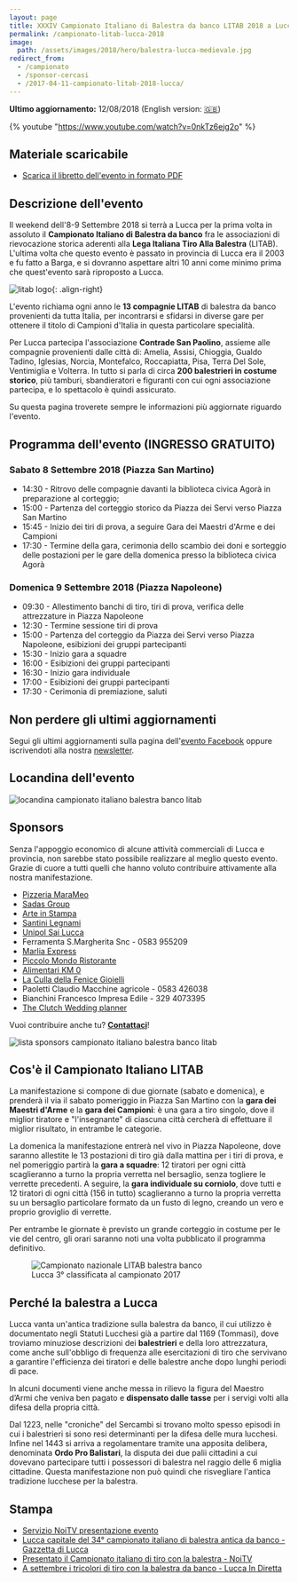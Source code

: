```yaml
---
layout: page
title: XXXIV Campionato Italiano di Balestra da banco LITAB 2018 a Lucca
permalink: /campionato-litab-lucca-2018
image:
  path: /assets/images/2018/hero/balestra-lucca-medievale.jpg
redirect_from:
  - /campionato
  - /sponsor-cercasi
  - /2017-04-11-campionato-litab-2018-lucca/
---
```


**Ultimo aggiornamento:** 12/08/2018 (English version: [:uk:](/championship-litab-lucca-2018))

{% youtube "https://www.youtube.com/watch?v=0nkTz6ejg2o" %}

## Materiale scaricabile

* [Scarica il libretto dell'evento in formato PDF](/assets/files/2018/campionato/libretto.pdf)

## Descrizione dell'evento

Il weekend dell'8-9 Settembre 2018 si terrà a Lucca per la prima volta in
assoluto il **Campionato Italiano di Balestra da banco** fra le associazioni di
rievocazione storica aderenti alla **Lega Italiana Tiro Alla Balestra** (LITAB).
L'ultima volta che questo evento è passato in provincia di Lucca era il 2003 e
fu fatto a Barga, e si dovranno aspettare altri 10 anni come minimo prima che
quest'evento sarà riproposto a Lucca.

![litab logo](/images/litab.gif){: .align-right}

L'evento richiama ogni anno le **13 compagnie LITAB** di balestra
da banco provenienti da tutta Italia, per incontrarsi e sfidarsi in diverse gare
per ottenere il titolo di Campioni d'Italia in questa particolare specialità.

Per Lucca partecipa l'associazione **Contrade San Paolino**, assieme alle
compagnie provenienti dalle città di: Amelia, Assisi, Chioggia, Gualdo Tadino,
Iglesias, Norcia, Montefalco, Roccapiatta, Pisa, Terra Del Sole, Ventimiglia e
Volterra. In tutto si parla di circa **200 balestrieri in costume storico**, più
tamburi, sbandieratori e figuranti con cui ogni associazione partecipa, e lo
spettacolo è quindi assicurato.

Su questa pagina troverete sempre le informazioni più aggiornate riguardo
l'evento.

## Programma dell'evento (INGRESSO GRATUITO)

### Sabato 8 Settembre 2018 (Piazza San Martino)

* 14:30 - Ritrovo delle compagnie davanti la biblioteca civica Agorà in
  preparazione al corteggio;
* 15:00 - Partenza del corteggio storico da Piazza dei Servi verso Piazza San Martino
* 15:45 - Inizio dei tiri di prova, a seguire Gara dei Maestri d'Arme e dei
  Campioni
* 17:30 - Termine della gara, cerimonia dello scambio dei doni e sorteggio delle
  postazioni per le gare della domenica presso la biblioteca civica Agorà

### Domenica 9 Settembre 2018 (Piazza Napoleone)

* 09:30 - Allestimento banchi di tiro, tiri di prova, verifica delle attrezzature
  in Piazza Napoleone
* 12:30 - Termine sessione tiri di prova
* 15:00 - Partenza del corteggio da Piazza dei Servi verso Piazza Napoleone,
  esibizioni dei gruppi partecipanti
* 15:30 - Inizio gara a squadre
* 16:00 - Esibizioni dei gruppi partecipanti
* 16:30 - Inizio gara individuale
* 17:00 - Esibizioni dei gruppi partecipanti
* 17:30 - Cerimonia di premiazione, saluti

## Non perdere gli ultimi aggiornamenti

Segui gli ultimi aggiornamenti sulla pagina dell'[evento
Facebook](https://www.facebook.com/events/1742269145826602/) oppure
iscrivendoti alla nostra [newsletter](/newsletter.html).

## Locandina dell'evento

![locandina campionato italiano balestra banco litab](/assets/images/2018/campionato/locandina.jpg)

## Sponsors

Senza l'appoggio economico di alcune attività commerciali di Lucca e provincia,
non sarebbe stato possibile realizzare al meglio questo evento. Grazie di cuore
a tutti quelli che hanno voluto contribuire attivamente alla nostra
manifestazione.

* [Pizzeria MaraMeo](http://www.marameo-lucca.it/)
* [Sadas Group](http://www.sadasgroup.it)
* [Arte in Stampa](http://www.arteinstampa.com)
* [Santini Legnami](http://www.santinilegnami.it/)
* [Unipol Sai Lucca](http://www.unipolsailucca.com/)
* Ferramenta S.Margherita Snc - 0583 955209
* [Marlia Express](http://lnx.marliaexpress.it/)
* [Piccolo Mondo Ristorante](http://www.piccolomondo.lucca.it/)
* [Alimentari KM 0](https://www.facebook.com/Km-0-310049566091322/)
* [La Culla della Fenice Gioielli](https://www.facebook.com/fenicejewels/)
* Paoletti Claudio Macchine agricole - 0583 426038
* Bianchini Francesco Impresa Edile - 329 4073395
* [The Clutch Wedding planner](https://www.facebook.com/The-Clutch-Societ%C3%A0-Cooperativa-415326778661652/)

Vuoi contribuire anche tu? **[Contattaci](/contatti)**!

![lista sponsors campionato italiano balestra banco litab](/assets/images/2018/campionato/sponsors.jpg)

## Cos'è il Campionato Italiano LITAB

La manifestazione si compone di due giornate (sabato e domenica), e prenderà il
via il sabato pomeriggio in Piazza San Martino con la **gara dei Maestri
d'Arme** e la **gara dei Campioni**: è una gara a tiro singolo, dove il miglior
tiratore e "l'insegnante" di ciascuna città cercherà di effettuare il miglior
risultato, in entrambe le categorie.

La domenica la manifestazione entrerà nel vivo in Piazza Napoleone, dove saranno
allestite le 13 postazioni di tiro già dalla mattina per i tiri di prova, e nel
pomeriggio partirà la **gara a squadre**: 12 tiratori per ogni città
scaglieranno a turno la propria verretta nel bersaglio, senza togliere le
verrette precedenti. A seguire, la **gara individuale su corniolo**, dove tutti
e 12 tiratori di ogni città (156 in tutto) scaglieranno a turno la propria
verretta su un bersaglio particolare formato da un fusto di legno, creando un
vero e proprio groviglio di verrette.

Per entrambe le giornate è previsto un grande corteggio in costume per le vie
del centro, gli orari saranno noti una volta pubblicato il programma definitivo.

<figure class="align-center">
  <img src="{{ '/images/2018/04/12/events-litab.jpg' | absolute_url }}" alt="Campionato nazionale LITAB balestra banco">
  <figcaption>Lucca 3° classificata al campionato 2017</figcaption>
</figure>

## Perché la balestra a Lucca

Lucca vanta un'antica tradizione sulla balestra da banco, il cui utilizzo è
documentato negli Statuti Lucchesi già a partire dal 1169 (Tommasi), dove
troviamo minuziose descrizioni dei **balestrieri** e della loro attrezzatura,
come anche sull'obbligo di frequenza alle esercitazioni di tiro che servivano a
garantire l'efficienza dei tiratori e delle balestre anche dopo lunghi periodi
di pace.

In alcuni documenti viene anche messa in rilievo la figura del Maestro d’Armi
che veniva ben pagato e **dispensato dalle tasse** per i servigi volti alla
difesa della propria città.

Dal 1223, nelle "croniche" del Sercambi si trovano molto spesso episodi in cui i
balestrieri si sono resi determinanti per la difesa delle mura lucchesi. Infine
nel 1443 si arriva a regolamentare tramite una apposita delibera, denominata
**Ordo Pro Balistari**, la disputa dei due palii cittadini a cui dovevano
partecipare tutti i possessori di balestra nel raggio delle 6 miglia cittadine.
Questa manifestazione non può quindi che risvegliare l'antica tradizione
lucchese per la balestra.

## Stampa

* [Servizio NoiTV presentazione evento](https://youtu.be/FEsugC3REfQ)
* [Lucca capitale del 34° campionato italiano di balestra antica da
  banco - Gazzetta di Lucca](https://www.lagazzettadilucca.it/sport/2018/06/lucca-capitale-del-34-campionato-italiano-di-balestra-antica-da-banco/)
* [Presentato il Campionato italiano di tiro con la balestra -
  NoiTV](http://www.noitv.it/2018/07/presentato-il-campionato-italiano-di-tiro-con-la-balestra-218661/)
* [A settembre i tricolori di tiro con la balestra da banco - Lucca In
  Diretta](http://www.luccaindiretta.it/dalla-citta/item/121951-a-settembre-i-tricolori-di-tiro-con-la-balestra-da-banco.html)

<script type="application/ld+json">
{
  "@context": "http://schema.org",
  "@type": "Event",
  "name": "XXXIV Campionato Italiano Balestra Antica da Banco LITAB - Gara dei maestri d'arme e dei campioni",
  "startDate": "2018-09-08T15:00+02:00",
  "endDate":   "2018-09-08T17:30+02:00",
  "location": {
    "@type": "Place",
    "name": "Piazza San Martino, Lucca",
    "address": {
      "@type": "PostalAddress",
      "streetAddress": "Piazza San Martino",
      "addressLocality": "Lucca",
      "postalCode": "55100",
      "addressRegion": "LU",
      "addressCountry": "IT"
    }
  },
  "image": [
    "https://consanpaolino.org/assets/images/2018/campionato/locandina.jpg",
    "https://consanpaolino.org/images/assets/images/2018/hero/balestra-lucca-medievale.jpg"
   ],
  "description": "Gara di tiro con balestra antica da banco in costume storico fra le 13 città aderenti alla LITAB"
}
</script>

<script type="application/ld+json">
{
  "@context": "http://schema.org",
  "@type": "Event",
  "name": "XXXIV Campionato Italiano Balestra Antica da Banco LITAB - Gara a squadre e individuale",
  "startDate": "2018-09-09T15:00+02:00",
  "endDate":   "2018-09-09T17:30+02:00",
  "location": {
    "@type": "Place",
    "name": "Piazza Napoleone, Lucca",
    "address": {
      "@type": "PostalAddress",
      "streetAddress": "Piazza Napoleone",
      "addressLocality": "Lucca",
      "postalCode": "55100",
      "addressRegion": "LU",
      "addressCountry": "IT"
    }
  },
  "image": [
    "https://consanpaolino.org/assets/images/2018/campionato/locandina.jpg",
    "https://consanpaolino.org/images/assets/images/2018/hero/balestra-lucca-medievale.jpg"
   ],
  "description": "Gara di tiro con balestra antica da banco in costume storico fra le 13 città aderenti alla LITAB"
}
</script>
